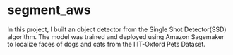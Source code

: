 # segment_aws
In this project, I built an object detector from the Single Shot Detector(SSD) algorithm. The model was trained and deployed using Amazon Sagemaker to localize faces of dogs and cats from the IIIT-Oxford Pets Dataset.
